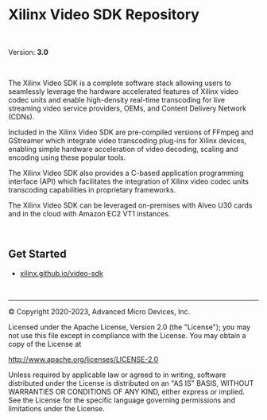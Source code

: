 # Xilinx Video SDK Repository

</br>

Version: **3.0**

</br>

The Xilinx Video SDK is a complete software stack allowing users to seamlessly leverage the hardware accelerated features of Xilinx video codec units and enable high-density real-time transcoding for live streaming video service providers, OEMs, and Content Delivery Network (CDNs). 

Included in the Xilinx Video SDK are pre-compiled versions of FFmpeg and GStreamer which integrate video transcoding plug-ins for Xilinx devices, enabling simple hardware acceleration of video decoding, scaling and encoding using these popular tools. 

The Xilinx Video SDK also provides a C-based application programming interface (API) which facilitates the integration of Xilinx video codec units transcoding capabilities in proprietary frameworks. 

The Xilinx Video SDK can be leveraged on-premises with Alveo U30 cards and in the cloud with Amazon EC2 VT1 instances.

</br>

## Get Started

* [xilinx.github.io/video-sdk](https://xilinx.github.io/video-sdk/index.html)

</br>

---------------------------------------------------

© Copyright 2020-2023, Advanced Micro Devices, Inc.

Licensed under the Apache License, Version 2.0 (the "License"); you may not use this file except in compliance with the License. You may obtain a copy of the License at

http://www.apache.org/licenses/LICENSE-2.0

Unless required by applicable law or agreed to in writing, software distributed under the License is distributed on an "AS IS" BASIS, WITHOUT WARRANTIES OR CONDITIONS OF ANY KIND, either express or implied. See the License for the specific language governing permissions and limitations under the License.